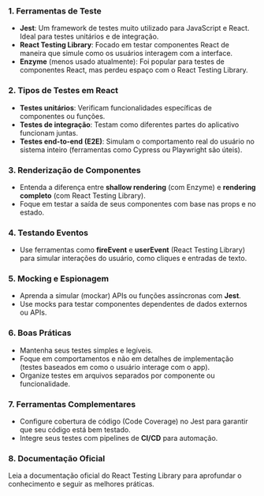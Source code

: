 
### **1. Ferramentas de Teste**

- **Jest**: Um framework de testes muito utilizado para JavaScript e React. Ideal para testes unitários e de integração.
- **React Testing Library**: Focado em testar componentes React de maneira que simule como os usuários interagem com a interface.
- **Enzyme** (menos usado atualmente): Foi popular para testes de componentes React, mas perdeu espaço com o React Testing Library.

### **2. Tipos de Testes em React**

- **Testes unitários**: Verificam funcionalidades específicas de componentes ou funções.
- **Testes de integração**: Testam como diferentes partes do aplicativo funcionam juntas.
- **Testes end-to-end (E2E)**: Simulam o comportamento real do usuário no sistema inteiro (ferramentas como Cypress ou Playwright são úteis).

### **3. Renderização de Componentes**

- Entenda a diferença entre **shallow rendering** (com Enzyme) e **rendering completo** (com React Testing Library).
- Foque em testar a saída de seus componentes com base nas props e no estado.

### **4. Testando Eventos**

- Use ferramentas como **fireEvent** e **userEvent** (React Testing Library) para simular interações do usuário, como cliques e entradas de texto.

### **5. Mocking e Espionagem**

- Aprenda a simular (mockar) APIs ou funções assíncronas com **Jest**.
- Use mocks para testar componentes dependentes de dados externos ou APIs.

### **6. Boas Práticas**

- Mantenha seus testes simples e legíveis.
- Foque em comportamentos e não em detalhes de implementação (testes baseados em como o usuário interage com o app).
- Organize testes em arquivos separados por componente ou funcionalidade.

### **7. Ferramentas Complementares**

- Configure cobertura de código (Code Coverage) no Jest para garantir que seu código está bem testado.
- Integre seus testes com pipelines de **CI/CD** para automação.

### **8. Documentação Oficial**

Leia a documentação oficial do React Testing Library para aprofundar o conhecimento e seguir as melhores práticas.


